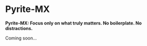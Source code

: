 # Pyrite-MX

**Pyrite-MX: Focus only on what truly matters. No boilerplate. No distractions.**

Coming soon...

